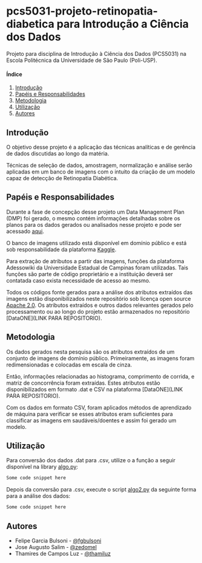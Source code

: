 # pcs5031-projeto-retinopatia-diabetica para Introdução a Ciência dos Dados


Projeto para disciplina de Introdução à Ciência dos Dados (PCS5031) na Escola Politécnica da Universidade de São Paulo (Poli-USP).

#### Índice
1. [Introdução](#introdução)
2. [Papéis e Responsabilidades](#papéis-e-responsabilidades)
3. [Metodologia](#metodologia)
4. [Utilização](#utilização)
5. [Autores](#autores)


## Introdução

O objetivo desse projeto é a aplicação das técnicas analíticas e de gerência de dados discutidas ao longo da matéria.

Técnicas de seleção de dados, amostragem, normalização e análise serão aplicadas em um banco de imagens com o intuito da criação de um modelo capaz de detecção de Retinopatia Diabética.


## Papéis e Responsabilidades

Durante a fase de concepção desse projeto um Data Management Plan (DMP) foi gerado, o mesmo contém informações detalhadas sobre os planos para os dados gerados ou analisados nesse projeto e pode ser acessado [aqui](DMP-pcs5031-projeto-retinopatia-diabetica.pdf).

O banco de imagens utilizado está disponível em domínio público e está sob responsabilidade da plataforma [Kaggle](https://www.kaggle.com/c/diabetic-retinopathy-detection/data).

Para extração de atributos a partir das imagens, funções da plataforma Adessowiki da Universidade Estadual de Campinas foram utilizadas. Tais funções são parte de código proprietário e a instituição deverá ser contatada caso exista necessidade de acesso ao mesmo.

Todos os códigos fonte gerados para a análise dos atributos extraídos das imagens estão disponibilizados neste repositório sob licença open source [Apache 2.0](LICENSE). Os atributos extraídos e outros dados relevantes gerados pelo processamento ou ao longo do projeto estão armazenados no repositório [DataONE](LINK PARA REPOSITORIO).

## Metodologia

Os dados gerados nesta pesquisa são os atributos extraídos de um conjunto de imagens de domínio público.
Primeiramente, as imagens foram redimensionadas e colocadas em escala de cinza.

Então, informações relacionadas ao histograma, comprimento de corrida, e matriz de concorrência foram extraídas. Estes atributos estão disponibilizados em formato .dat e CSV na plataforma [DataONE](LINK PARA REPOSITORIO).

Com os dados em formato CSV, foram aplicados métodos de aprendizado de máquina para verificar se esses atributos eram suficientes para classificar as imagens em saudáveis/doentes e assim foi gerado um modelo.

## Utilização

Para conversão dos dados .dat para .csv, utilize o a função a seguir disponível na library [algo.py](lib/algo.py):

```python
Some code snippet here
```

Depois da conversão para .csv, execute o script [algo2.py](lib/algo2.py) da seguinte forma para a análise dos dados:
```python
Some code snippet here
```

## Autores
- Felipe Garcia Bulsoni - [@fgbulsoni](https://github.com/fgbulsoni)
- Jose Augusto Salim - [@zedomel](https://github.com/zedomel)
- Thamires de Campos Luz - [@thamiluz](https://github.com/thamiluz)
